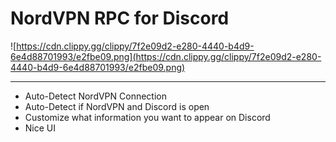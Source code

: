 # NordVPN RPC for Discord

![https://cdn.clippy.gg/clippy/7f2e09d2-e280-4440-b4d9-6e4d88701993/e2fbe09.png](https://cdn.clippy.gg/clippy/7f2e09d2-e280-4440-b4d9-6e4d88701993/e2fbe09.png)

-----

* Auto-Detect NordVPN Connection
* Auto-Detect if NordVPN and Discord is open
* Customize what information you want to appear on Discord
* Nice UI
